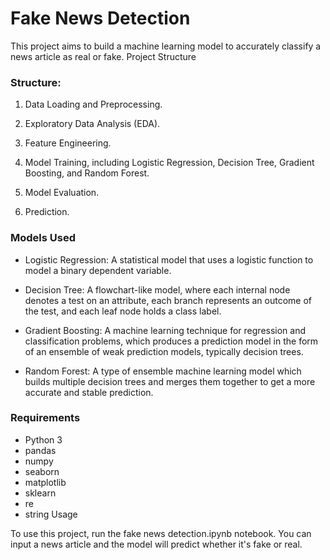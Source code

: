 # Fake News Detection

This project aims to build a machine learning model to accurately classify a news article as real or fake.
Project Structure

### Structure:

1. Data Loading and Preprocessing.

2. Exploratory Data Analysis (EDA).

3. Feature Engineering.

4. Model Training, including Logistic Regression, Decision Tree, Gradient Boosting, and Random Forest.

5. Model Evaluation.

6. Prediction.

### Models Used

- Logistic Regression: A statistical model that uses a logistic function to model a binary dependent variable.

- Decision Tree: A flowchart-like model, where each internal node denotes a test on an attribute, each branch represents an outcome of the test, and each leaf node holds a class label.

- Gradient Boosting: A machine learning technique for regression and classification problems, which produces a prediction model in the form of an ensemble of weak prediction models, typically decision trees.

- Random Forest: A type of ensemble machine learning model which builds multiple decision trees and merges them together to get a more accurate and stable prediction.

### Requirements

- Python 3
- pandas
- numpy
- seaborn
- matplotlib
- sklearn
- re
- string
Usage

To use this project, run the fake news detection.ipynb notebook. You can input a news article and the model will predict whether it's fake or real.